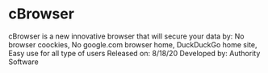 # cBrowser
cBrowser is a new innovative browser that will secure your data by: No browser coockies, No google.com browser home, DuckDuckGo home site, Easy use for all type of users Released on: 8/18/20 Developed by: Authority Software
